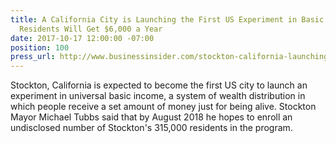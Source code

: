 ```yaml
---
title: A California City is Launching the First US Experiment in Basic Income — and
  Residents Will Get $6,000 a Year
date: 2017-10-17 12:00:00 -07:00
position: 100
press_url: http://www.businessinsider.com/stockton-california-launching-the-first-us-experiment-in-basic-income-2017-10
---
```


Stockton, California is expected to become the first US city to launch an experiment in universal basic income, a system of wealth distribution in which people receive a set amount of money just for being alive. Stockton Mayor Michael Tubbs said that by August 2018 he hopes to enroll an undisclosed number of Stockton's 315,000 residents in the program.
